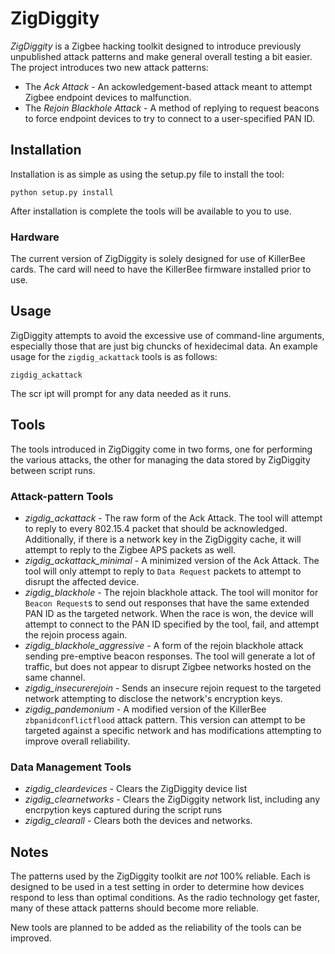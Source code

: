 # ZigDiggity

*ZigDiggity* is a Zigbee hacking toolkit designed to introduce previously unpublished attack patterns and make general overall testing a bit easier. The project introduces two new attack patterns:

* The *Ack Attack* - An ackowledgement-based attack meant to attempt Zigbee endpoint devices to malfunction.
* The *Rejoin Blackhole Attack* - A method of replying to request beacons to force endpoint devices to try to connect to a user-specified PAN ID.

## Installation

Installation is as simple as using the setup.py file to install the tool:

```
python setup.py install
```

After installation is complete the tools will be available to you to use.

### Hardware

The current version of ZigDiggity is solely designed for use of KillerBee cards. The card will need to have the KillerBee firmware installed prior to use.

## Usage

ZigDiggity attempts to avoid the excessive use of command-line arguments, especially those that are just big chuncks of hexidecimal data. An example usage for the ``zigdig_ackattack`` tools is as follows:

```
zigdig_ackattack
```

The scr ipt will prompt for any data needed as it runs.

## Tools

The tools introduced in ZigDiggity come in two forms, one for performing the various attacks, the other for managing the data stored by ZigDiggity between script runs.

### Attack-pattern Tools

* *zigdig_ackattack* - The raw form of the Ack Attack. The tool will attempt to reply to every 802.15.4 packet that should be acknowledged. Additionally, if there is a network key in the ZigDiggity cache, it will attempt to reply to the Zigbee APS packets as well.
* *zigdig_ackattack_minimal* - A minimized version of the Ack Attack. The tool will only attempt to reply to ``Data Request`` packets to attempt to disrupt the affected device.
* *zigdig_blackhole* - The rejoin blackhole attack. The tool will monitor for ``Beacon Request``s to send out responses that have the same extended PAN ID as the targeted network. When the race is won, the device will attempt to connect to the PAN ID specified by the tool, fail, and attempt the rejoin process again.
* *zigdig_blackhole_aggressive* - A form of the rejoin blackhole attack sending pre-emptive beacon responses. The tool will generate a lot of traffic, but does not appear to disrupt Zigbee networks hosted on the same channel.
* *zigdig_insecurerejoin* - Sends an insecure rejoin request to the targeted network attempting to disclose the network's encryption keys.
* *zigdig_pandemonium* - A modified version of the KillerBee ``zbpanidconflictflood`` attack pattern. This version can attempt to be targeted against a specific network and has modifications attempting to improve overall reliability.

### Data Management Tools

* *zigdig_cleardevices* - Clears the ZigDiggity device list
* *zigdig_clearnetworks* - Clears the ZigDiggity network list, including any encrpytion keys captured during the script runs
* *zigdig_clearall* - Clears both the devices and networks.

## Notes

The patterns used by the ZigDiggity toolkit are _not_ 100% reliable. Each is designed to be used in a test setting in order to determine how devices respond to less than optimal conditions. As the radio technology get faster, many of these attack patterns should become more reliable.

New tools are planned to be added as the reliability of the tools can be improved.